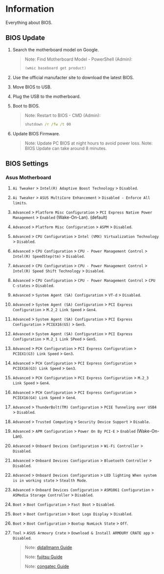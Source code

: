 # Information

Everything about BIOS.

## BIOS Update

1. Search the motherboard model on Google.

   > Note: Find Motherboard Model - PowerShell (Admin):
   >
   > ```powershell
   > (wmic baseboard get product)
   >
   > ```

1. Use the official manufacter site to download the latest BIOS.
1. Move BIOS to USB.
1. Plug the USB to the motherboard.
1. Boot to BIOS.

   > Note: Restart to BIOS - CMD (Admin):
   >
   > ```cmd
   > shutdown /r /fw /t 00
   >
   > ```

1. Update BIOS Firmware.

   > Note: Update PC BIOS at night hours to avoid power loss.
   > Note: BIOS Update can take around 8 minutes.

## BIOS Settings

### Asus Motherboard

1. `Ai Tweaker` > `Intel(R) Adaptive Boost Technology` > `Disabled`.
1. `Ai Tweaker` > `ASUS MultiCore Enhancement` > `Disabled - Enforce All limits`.
1. `Advanced` > `Platform Misc Configuration` > `PCI Express Native Power Management` > `Enabled` (Wake-On-Lan). (default)
1. `Advanced` > `Platform Misc Configuration` > `ASPM` > `Disabled`.
1. `Advanced` > `CPU Configuration` > `Intel (VMX) Virtualization Technology` > `Disabled`.
1. `Advanced` > `CPU Configuration` > `CPU - Power Management Control` > `Intel(R) SpeedStep(tm)` > `Disabled`.
1. `Advanced` > `CPU Configuration` > `CPU - Power Management Control` > `Intel(R) Speed Shift Technology` > `Disabled`.
1. `Advanced` > `CPU Configuration` > `CPU - Power Management Control` > `CPU C-states` > `Disabled`.
1. `Advanced` > `System Agent (SA) Configuration` > `VT-d` > `Disabled`.
1. `Advanced` > `System Agent (SA) Configuration` > `PCI Express Configuration` > `M.2_2 Link Speed` > `Gen4`.
1. `Advanced` > `System Agent (SA) Configuration` > `PCI Express Configuration` > `PCIEX16(G5)` > `Gen5`.
1. `Advanced` > `System Agent (SA) Configuration` > `PCI Express Configuration` > `M.2_1 Link SPeed` > `Gen5`.
1. `Advanced` > `PCH Configuration` > `PCI Express Configuration` > `PCIEX1(G3) Link Speed` > `Gen3`.
1. `Advanced` > `PCH Configuration` > `PCI Express Configuration` > `PCIEX16(G3) Link Speed` > `Gen3`.
1. `Advanced` > `PCH Configuration` > `PCI Express Configuration` > `M.2_3 Link Speed` > `Gen4`.
1. `Advanced` > `PCH Configuration` > `PCI Express Configuration` > `PCIEX16(G4) Link Speed` > `Gen4`.
1. `Advanced` > `ThunderBolt(TM) Configuration` > `PCIE Tunneling over USB4` > `Disabled`.
1. `Advanced` > `Trusted Computing` > `Security Device Support` > `Disable`.
1. `Advanced` > `APM Configuration` > `Power On By PCI-E` > `Enabled` (Wake-On-Lan).
1. `Advanced` > `Onboard Devices Configuration` > `Wi-Fi Controller` > `Disabled`.
1. `Advanced` > `Onboard Devices Configuration` > `Bluetooth Controller` > `Disabled`.
1. `Advanced` > `Onboard Devices Configuration` > `LED lighting When system is in working state` > `Stealth Mode`.
1. `Advanced` > `Onboard Devices Configuration` > `ASM1061 Configuration` > `ASMedia Storage Controller` > `Disabled`.
1. `Boot` > `Boot Configuration` > `Fast Boot` > `Disabled`.
1. `Boot` > `Boot Configuration` > `Boot Logo Display` > `Disabled`.
1. `Boot` > `Boot Configuration` > `Bootup NumLock State` > `Off`.
1. `Tool` > `ASUS Armoury Crate` > `Download & Install ARMOURY CRATE app` > `Disabled`.

   > Note: [djdallmann Guide](https://github.com/djdallmann/GamingPCSetup/tree/master/CONTENT/DOCS/BIOS)
   >
   > Note: [fujitsu Guide](https://sp.ts.fujitsu.com/dmsp/Publications/public/wp-bios-settings-primergy-ww-en.pdf)
   >
   > Note: [congatec Guide](https://www.congatec.com/fileadmin/user_upload/Documents/Application_Notes/AN40_BIOS_Optimization_For_Real-time_Applications.pdf)
